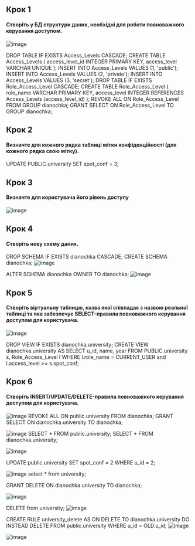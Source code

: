 ## Крок 1
#### Створіть у БД структури даних, необхідні для роботи повноважного керування доступом.

![image](https://user-images.githubusercontent.com/56130345/205634232-b87ad3dd-af25-474a-ae4f-5264d53e7bc0.png)

DROP TABLE IF EXISTS Access_Levels CASCADE;
CREATE TABLE Access_Levels (
access_level_id INTEGER PRIMARY KEY,
access_level VARCHAR UNIQUE
);
INSERT INTO Access_Levels VALUES (1, 'public');
INSERT INTO Access_Levels VALUES (2, 'private');
INSERT INTO Access_Levels VALUES (3, 'secret');
DROP TABLE IF EXISTS Role_Access_Level CASCADE;
CREATE TABLE Role_Access_Level (
role_name VARCHAR PRIMARY KEY,
access_level INTEGER REFERENCES
Access_Levels (access_level_id)
);
REVOKE ALL
ON Role_Access_Level
FROM GROUP dianochka;
GRANT SELECT
ON Role_Access_Level
TO GROUP dianochka;

## Крок 2
#### Визначте для кожного рядка таблиці мітки конфіденційності (для кожного рядка свою мітку).
UPDATE PUBLIC.university
SET spot_conf = 3;

## Крок 3
#### Визначте для користувача його рівень доступу
![image](https://user-images.githubusercontent.com/56130345/205635450-ef5e80e5-6a0a-44f0-b0a2-4ad9a89a42c7.png)

## Крок 4
#### Створіть нову схему даних.
DROP SCHEMA IF EXISTS dianochka CASCADE;
CREATE SCHEMA dianochka;
![image](https://user-images.githubusercontent.com/56130345/205636101-3c862ee1-94f4-497e-b401-4def448836b4.png)

ALTER SCHEMA dianochka OWNER TO dianochka;
![image](https://user-images.githubusercontent.com/56130345/205636298-38d1fed6-2d69-4867-b97a-bcc9b26137ea.png)

## Крок 5
#### Створіть віртуальну таблицю, назва якої співпадає з назвою реальної таблиці та яка забезпечує SELECT-правила повноважного керування доступом для користувача.

![image](https://user-images.githubusercontent.com/56130345/205636957-1017d3dc-ca1c-4a53-9d3b-4d165a0e2ccd.png)

DROP VIEW IF EXISTS dianochka.university;
CREATE VIEW dianochka.university AS
SELECT
u_id,
name,
year
FROM PUBLIC.university s, Role_Access_Level l
WHERE
l.role_name = CURRENT_USER and
l.access_level >= s.spot_conf;

## Крок 6
#### Створіть INSERT/UPDATE/DELETE-правила повноважного керування доступом для користувача.

![image](https://user-images.githubusercontent.com/56130345/205637452-8aae0d93-467f-4474-a7a6-505ac2d1b237.png)
REVOKE ALL ON public.university FROM dianochka;
GRANT SELECT 
ON dianochka.university 
TO dianochka;

![image](https://user-images.githubusercontent.com/56130345/205637840-b3a50770-5a5f-44b6-a068-e261ec838fbd.png)
SELECT * FROM public.university;
SELECT * FROM dianochka.university;

![image](https://user-images.githubusercontent.com/56130345/205638018-9950afb3-518e-4793-87ad-a048897a37e9.png)

UPDATE public.university 
SET spot_conf = 2 
WHERE u_id = 2;

![image](https://user-images.githubusercontent.com/56130345/205638152-76f4ad53-58c3-4027-a6f6-ed12c3ff0d7f.png)
select * from university;

GRANT DELETE 
ON dianochka.university 
TO dianochka;

![image](https://user-images.githubusercontent.com/56130345/205638327-c4c403ce-348c-4eff-908e-73cb3ae4db34.png)

DELETE from university;
![image](https://user-images.githubusercontent.com/56130345/205638455-4795d2b2-5004-4e33-b2d8-0db8a72c75b1.png)

CREATE RULE university_delete 
AS ON DELETE TO dianochka.university
DO INSTEAD
DELETE FROM public.university 
WHERE u_id = OLD.u_id;
![image](https://user-images.githubusercontent.com/56130345/205638768-a4dfa6b3-2a25-4909-bb51-c1993235b6bf.png)

![image](https://user-images.githubusercontent.com/56130345/205638842-09c7e0f2-64ab-46eb-96e0-49024d9add27.png)




